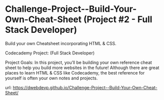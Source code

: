 # Challenge-Project--Build-Your-Own-Cheat-Sheet (Project #2 - Full Stack Developer)
Build your own Cheatsheet incorporating HTML &amp; CSS.

Codecademy Project: (Full Stack Developer)

Project Goals:
In this project, you’ll be building your own reference cheat sheet to help you build more websites in the future! 
Although there are great places to learn HTML & CSS like Codecademy, the best reference for yourself is often 
your own notes and projects.

url: https://dwebdevp.github.io/Challenge-Project--Build-Your-Own-Cheat-Sheet/
